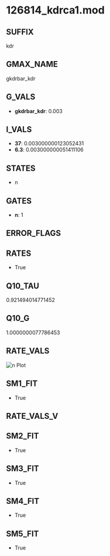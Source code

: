 # 126814_kdrca1.mod

## SUFFIX

kdr

## GMAX_NAME

gkdrbar_kdr

## G_VALS

- **gkdrbar_kdr**: 0.003

## I_VALS

- **37**: 0.003000000123052431
- **6.3**: 0.003000000051411106

## STATES

- n

## GATES

- **n**: 1

## ERROR_FLAGS


## RATES

- True

## Q10_TAU

0.921494014771452

## Q10_G

1.0000000077786453

## RATE_VALS

![n Plot](/Users/pbozelos/Dropbox/icg-Chai-Panos/supermodels/output_markdown_files/K/126814_kdrca1.mod/images/n.png)

## SM1_FIT

- True

## RATE_VALS_V

## SM2_FIT

- True

## SM3_FIT

- True

## SM4_FIT

- True

## SM5_FIT

- True


